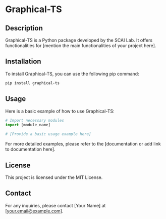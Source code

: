 

# Graphical-TS

## Description

Graphical-TS is a Python package developed by the SCAI Lab. It offers functionalities for [mention the main functionalities of your project here].

## Installation

To install Graphical-TS, you can use the following pip command:

```bash
pip install graphical-ts
```

## Usage

Here is a basic example of how to use Graphical-TS:

```python
# Import necessary modules
import [module_name]

# [Provide a basic usage example here]
```

For more detailed examples, please refer to the [documentation or add link to documentation here].

## License

This project is licensed under the MIT License.

## Contact

For any inquiries, please contact [Your Name] at [your.email@example.com].
